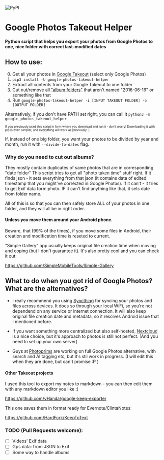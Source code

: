 ![PyPI](https://img.shields.io/pypi/v/google-photos-takeout-helper)

# Google Photos Takeout Helper
#### Python script that helps you export your photos from Google Photos to one, nice folder with correct last-modified dates

## How to use:
0. Get all your photos in [Google Takeout](https://takeout.google.com/) (select only Google Photos)
1. `pip3 install -U google-photos-takeout-helper`
2. Extract all contents from your Google Takeout to one folder
3. Cut out/remove all ["album folders"](#why-do-you-need-to-cut-out-albums) that aren't named "2016-06-16" or something like that
4. Run `google-photos-takeout-helper -i [INPUT TAKEOUT FOLDER] -o [OUTPUT FOLDER]`

Alternatively, if you don't have PATH set right, you can call it `python3 -m google_photos_takeout_helper`

<sup><sup>If you previously used this script in form where you 
download and run it - don't worry! Downloading it with pip is even simpler, 
and everything will work as previously :)</sup></sup>

If, instead of one big folder, you want your photos to be divided by year and month, run it with `--divide-to-dates` flag.



### Why do you need to cut out albums?
They mostly contain duplicates of same photos that are in corresponding "date folder"
This script tries to get all "photo taken time" stuff right. If it finds json - it sets everything from that json (it contains data of edited timestamp that you might've corrected in Google Photos). If it can't - it tries to get Exif data form photo.
IF it can't find anything like that, it sets date from folder name.

All of this is so that you can then safely store ALL of your photos in one folder, and they will all be in right order.

#### Unless you move them around your Android phone. 
Beware, that (99% of the times), if you move some files in Android, their creation and modification time is reseted to current.

"Simple Gallery" app usually keeps original file creation time when moving and coping (but I don't guarantee it). It's also pretty cool and you can check it out:

https://github.com/SimpleMobileTools/Simple-Gallery

## What to do when you got rid of Google Photos? What are the alternatives?
 - I really recommend you using [Syncthing](https://syncthing.net/) for syncing your photos and files across devices. It does so through your local WiFi, so you're not dependend on any service or internet connection. It will also keep original file creation date and metadata, so it resolves Android issue that I mentioned before.

 - If you want something more centralized but also self-hosted, [Nextcloud](https://nextcloud.com) is a nice choice, but it's approach to photos is still not perfect. (And you need to set up your own server)

 - Guys at [Photoprims](https://photoprism.org/) are working on full Google Photos alternative, with search and AI tagging etc, but it's stil work in progress. (I will edit this when they are done, but can't promise :P ) 


#### Other Takeout projects
I used this tool to export my notes to markdown - you can then edit them with any markdown editor you like :)

https://github.com/vHanda/google-keep-exporter


This one saves them in format ready for Evernote/ClintaNotes:

https://github.com/HardFork/KeepToText


### TODO (Pull Requests welcome):
- [ ] Videos' Exif data
- [ ] Gps data: from JSON to Exif
- [ ] Some way to handle albums
